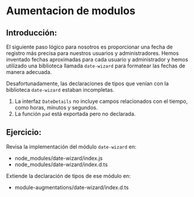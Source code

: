 # Aumentacion de modulos

## Introducción:

El siguiente paso lógico para nosotros es proporcionar una fecha de registro más precisa para nuestros usuarios y administradores. Hemos inventado fechas aproximadas para cada usuario y administrador y hemos utilizado una biblioteca llamada `date-wizard` para formatear las fechas de manera adecuada.

Desafortunadamente, las declaraciones de tipos que venían con la biblioteca `date-wizard` estaban incompletas.

1. La interfaz `DateDetails` no incluye campos relacionados con el tiempo, como horas, minutos y segundos.
2. La función `pad` está exportada pero no declarada.

## Ejercicio:

Revisa la implementación del módulo `date-wizard` en:
- node_modules/date-wizard/index.js
- node_modules/date-wizard/index.d.ts

Extiende la declaración de tipos de ese módulo en:
 - module-augmentations/date-wizard/index.d.ts

